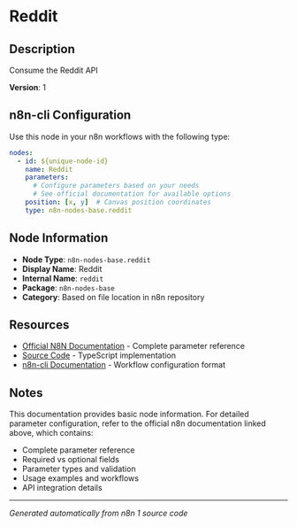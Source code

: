 # Reddit

## Description

Consume the Reddit API

**Version**: 1

## n8n-cli Configuration

Use this node in your n8n workflows with the following type:

```yaml
nodes:
  - id: ${unique-node-id}
    name: Reddit
    parameters:
      # Configure parameters based on your needs
      # See official documentation for available options
    position: [x, y]  # Canvas position coordinates
    type: n8n-nodes-base.reddit
```

## Node Information

- **Node Type**: `n8n-nodes-base.reddit`
- **Display Name**: Reddit
- **Internal Name**: `reddit`
- **Package**: `n8n-nodes-base`
- **Category**: Based on file location in n8n repository

## Resources

- [Official N8N Documentation](https://docs.n8n.io/integrations/builtin/app-nodes/n8n-nodes-base.reddit/) - Complete parameter reference
- [Source Code](https://github.com/n8n-io/n8n/blob/master/packages/nodes-base/nodes/Reddit/Reddit.node.ts) - TypeScript implementation
- [n8n-cli Documentation](https://github.com/edenreich/n8n-cli) - Workflow configuration format

## Notes

This documentation provides basic node information. For detailed parameter configuration, 
refer to the official n8n documentation linked above, which contains:

- Complete parameter reference
- Required vs optional fields
- Parameter types and validation
- Usage examples and workflows
- API integration details

---
*Generated automatically from n8n 1 source code*
